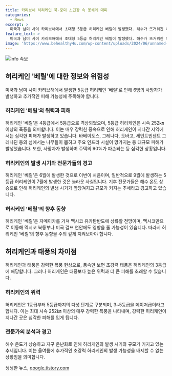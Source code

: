 ```yaml
---
title: 카리브해 허리케인 북·중미 초긴장 속 봉쇄와 대피
categories:
  - News
excerpt: >
  미국과 남미 사이 카리브해에서 초대형 5등급 허리케인 베릴이 발생했다. 해수가 뜨거워진 이후 처음으로 7월에 발생한 것으로, 전문가들은 이를 지구 온난화와 연결 짓고 있다. 바베이도스, 그레나다 등의 섬에서 많은 피해를 준 베릴은 6명의 사망자도 발생시켰으며, 멕시코 유카탄반도로 이동하며 추가 피해 가능성을 염려하고 있다. 허리케인의 발생 시기와 규모가 예상을 뛰어넘어 전문가들의 경계가 높아지고 있다.
feature_text: >
  미국과 남미 사이 카리브해에서 초대형 5등급 허리케인 베릴이 발생했다. 해수가 뜨거워진 이후 처음으로 7월에 발생한 것으로, 전문가들은 이를 지구 온난화와 연결 짓고 있다. 바베이도스, 그레나다 등의 섬에서 많은 피해를 준 베릴은 6명의 사망자도 발생시켰으며, 멕시코 유카탄반도로 이동하며 추가 피해 가능성을 염려하고 있다. 허리케인의 발생 시기와 규모가 예상을 뛰어넘어 전문가들의 경계가 높아지고 있다.
image: 'https://www.behealthy4u.com/wp-content/uploads/2024/06/unnamed-file.png'
---
```


<p><img src="https://www.behealthy4u.com/wp-content/uploads/2024/06/unnamed-file.png" alt="info 속보" /></p>

<h2 data-ke-size="size26">허리케인 '베릴'에 대한 정보와 위험성</h2>

<p data-ke-size="size16">미국과 남미 사이 카리브해에서 발생한 5등급 허리케인 '베릴'로 인해 6명의 사망자가 발생하고 추가적인 피해 가능성에 주목해야 합니다.</p>

<h3>허리케인 '베릴'의 위력과 피해</h3>

<p data-ke-size="size16">허리케인 '베릴'은 4등급에서 5등급으로 격상되었으며, 5등급 허리케인은 시속 252㎞ 이상의 폭풍을 의미합니다. 이는 매우 강력한 풍속으로 인해 허리케인이 지나간 지역에서는 심각한 피해가 발생하고 있습니다. 바베이도스, 그레나다, 토바고, 세인트빈센트 그레나딘 등의 섬에서는 나무들이 뽑히고 주요 인프라 시설이 망가지는 등 대규모 피해가 발생했습니다. 또한, 사망자가 발생하며 주택의 90%가 파손되는 등 심각한 상황입니다.</p>

<h3>허리케인의 발생 시기와 전문가들의 경고</h3>

<p data-ke-size="size16">허리케인 '베릴'은 6월에 발생한 것으로 이번이 처음이며, 일반적으로 9월에 발생하는 5등급 허리케인이 7월에 발생한 것은 놀라운 사실입니다. 기후 전문가들은 해수 온도 상승으로 인해 허리케인의 발생 시기가 앞당겨지고 규모가 커지는 추세라고 경고하고 있습니다.</p>

<h3>허리케인 '베릴'의 향후 동향</h3>

<p data-ke-size="size16">허리케인 '베릴'은 자메이카를 거쳐 멕시코 유카탄반도에 상륙할 전망이며, 멕시코만으로 이동해 멕시코 북동부나 미국 걸프 연안에도 영향을 줄 가능성이 있습니다. 따라서 허리케인 '베릴'의 향후 동향을 주의 깊게 지켜보아야 합니다.</p>

<h2 data-ke-size="size26">허리케인과 태풍의 차이점</h2>

<p data-ke-size="size16">허리케인과 태풍은 강력한 폭풍 현상으로, 풍속만 보면 초강력 태풍은 허리케인의 3등급에 해당합니다. 그러나 허리케인은 태풍보다 높은 위력과 더 큰 피해를 초래할 수 있습니다.</p>

<h3>허리케인의 위력</h3>

<p data-ke-size="size16">허리케인은 1등급부터 5등급까지의 다섯 단계로 구분되며, 3~5등급을 메이저급이라고 합니다. 이는 최대 시속 252㎞ 이상의 매우 강력한 폭풍을 나타내며, 강력한 허리케인이 지나간 곳은 심각한 피해를 입게 됩니다.</p>

<h3>전문가의 분석과 경고</h3>

<p data-ke-size="size16">해수 온도가 상승하고 지구 온난화로 인해 허리케인의 발생 시기와 규모가 커지고 있는 추세입니다. 이는 올여름에 추가적인 초강력 허리케인의 발생 가능성을 배제할 수 없는 상황임을 의미합니다.</p>
생생한 뉴스, <a href="https://qoogle.tistory.com" rel="dofollow">qoogle.tistory.com</a>


